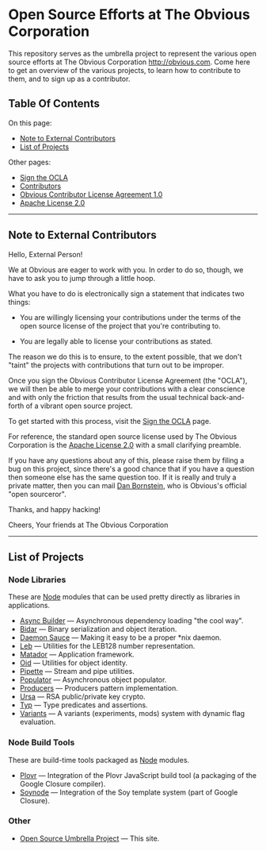 Open Source Efforts at The Obvious Corporation
==============================================

This repository serves as the umbrella project to represent the
various open source efforts at The Obvious Corporation
<http://obvious.com>. Come here to get an overview of the various
projects, to learn how to contribute to them, and to sign up as a
contributor.

Table Of Contents
-----------------

On this page:

* [Note to External Contributors](#note-to-external-contributors)
* [List of Projects](#list-of-projects)

Other pages:

* [Sign the OCLA](sign-ocla.md)
* [Contributors](contributors)
* [Obvious Contributor License Agreement 1.0](ocla-1.0.md)
* [Apache License 2.0](apache-license-2.0.md)

* * * * * * * * * * * * * * * * * * * * * * * * * * * * * * * *

Note to External Contributors
-----------------------------

Hello, External Person!

We at Obvious are eager to work with you. In order to do so, though,
we have to ask you to jump through a little hoop.

What you have to do is electronically sign a statement that indicates
two things:

* You are willingly licensing your contributions under the terms of
  the open source license of the project that you're contributing to.

* You are legally able to license your contributions as stated.

The reason we do this is to ensure, to the extent possible,
that we don't "taint" the projects with contributions that turn
out to be improper.

Once you sign the Obvious Contributor License Agreement (the "OCLA"),
we will then be able to merge your contributions with a clear
conscience and with only the friction that results from the usual
technical back-and-forth of a vibrant open source project.

To get started with this process, visit the
[Sign the OCLA](sign-ocla.md) page.

For reference, the standard open source license used by The Obvious
Corporation is the [Apache License 2.0](apache-license-2.0.md) with
a small clarifying preamble.

If you have any questions about any of this, please raise them by
filing a bug on this project, since there's a good chance that if you
have a question then someone else has the same question too. If it is
really and truly a private matter, then you can mail [Dan
Bornstein](mailto:danfuzz@obvious.com), who is Obvious's official
"open sourceror".

Thanks, and happy hacking!

Cheers,
Your friends at The Obvious Corporation

* * * * * * * * * * * * * * * * * * * * * * * * * * * * * * * *

List of Projects
----------------

### Node Libraries

These are [Node](http://nodejs.org/) modules that can be used pretty directly as
libraries in applications.

* [Async Builder](https://github.com/Obvious/asyncBuilder) &mdash;
  Asynchronous dependency loading "the cool way".
* [Bidar](https://github.com/Obvious/bidar) &mdash; Binary serialization
  and object iteration.
* [Daemon Sauce](https://github.com/Obvious/daemonsauce) &mdash; Making
  it easy to be a proper *nix daemon.
* [Leb](https://github.com/Obvious/leb) &mdash; Utilities for the LEB128
  number representation.
* [Matador](https://github.com/Obvious/matador) &mdash; Application
  framework.
* [Oid](https://github.com/Obvious/oid) &mdash; Utilities for object
  identity.
* [Pipette](https://github.com/Obvious/pipette) &mdash; Stream and pipe
  utilities.
* [Populator](https://github.com/Obvious/populator) &mdash;
  Asynchronous object populator.
* [Producers](https://github.com/Obvious/producer) &mdash; Producers pattern
  implementation.
* [Ursa](https://github.com/Obvious/ursa) &mdash; RSA public/private key
  crypto.
* [Typ](https://github.com/Obvious/typ) &mdash; Type predicates and
  assertions.
* [Variants](https://github.com/Obvious/variants) &mdash; A variants
  (experiments, mods) system with dynamic flag evaluation.

### Node Build Tools

These are build-time tools packaged as [Node](http://nodejs.org/) modules.

* [Plovr](https://github.com/Obvious/plovr) &mdash; Integration of
  the Plovr JavaScript build tool (a packaging of the Google Closure compiler).
* [Soynode](https://github.com/Obvious/soynode) &mdash; Integration of
  the Soy template system (part of Google Closure).

### Other

* [Open Source Umbrella Project](https://github.com/Obvious/open-source)
  &mdash; This site.
